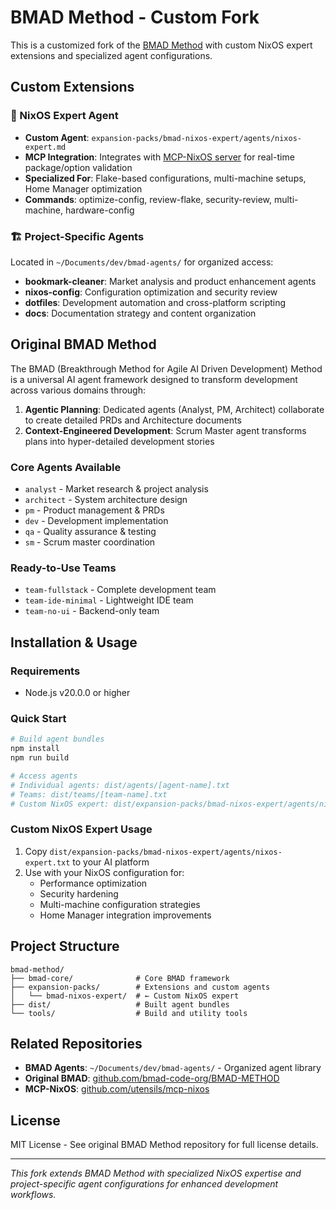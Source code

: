 # BMAD Method - Custom Fork

This is a customized fork of the [BMAD Method](https://github.com/bmad-code-org/BMAD-METHOD) with custom NixOS expert extensions and specialized agent configurations.

## Custom Extensions

### 🎯 NixOS Expert Agent

- **Custom Agent**: `expansion-packs/bmad-nixos-expert/agents/nixos-expert.md`
- **MCP Integration**: Integrates with [MCP-NixOS server](https://github.com/utensils/mcp-nixos) for real-time package/option validation
- **Specialized For**: Flake-based configurations, multi-machine setups, Home Manager optimization
- **Commands**: optimize-config, review-flake, security-review, multi-machine, hardware-config

### 🏗️ Project-Specific Agents

Located in `~/Documents/dev/bmad-agents/` for organized access:

- **bookmark-cleaner**: Market analysis and product enhancement agents
- **nixos-config**: Configuration optimization and security review
- **dotfiles**: Development automation and cross-platform scripting
- **docs**: Documentation strategy and content organization

## Original BMAD Method

The BMAD (Breakthrough Method for Agile AI Driven Development) Method is a universal AI agent framework designed to transform development across various domains through:

1. **Agentic Planning**: Dedicated agents (Analyst, PM, Architect) collaborate to create detailed PRDs and Architecture documents
2. **Context-Engineered Development**: Scrum Master agent transforms plans into hyper-detailed development stories

### Core Agents Available

- `analyst` - Market research & project analysis
- `architect` - System architecture design
- `pm` - Product management & PRDs
- `dev` - Development implementation
- `qa` - Quality assurance & testing
- `sm` - Scrum master coordination

### Ready-to-Use Teams

- `team-fullstack` - Complete development team
- `team-ide-minimal` - Lightweight IDE team
- `team-no-ui` - Backend-only team

## Installation & Usage

### Requirements

- Node.js v20.0.0 or higher

### Quick Start

```bash
# Build agent bundles
npm install
npm run build

# Access agents
# Individual agents: dist/agents/[agent-name].txt
# Teams: dist/teams/[team-name].txt
# Custom NixOS expert: dist/expansion-packs/bmad-nixos-expert/agents/nixos-expert.txt
```

### Custom NixOS Expert Usage

1. Copy `dist/expansion-packs/bmad-nixos-expert/agents/nixos-expert.txt` to your AI platform
2. Use with your NixOS configuration for:
   - Performance optimization
   - Security hardening
   - Multi-machine configuration strategies
   - Home Manager integration improvements

## Project Structure

```
bmad-method/
├── bmad-core/              # Core BMAD framework
├── expansion-packs/        # Extensions and custom agents
│   └── bmad-nixos-expert/  # ← Custom NixOS expert
├── dist/                   # Built agent bundles
└── tools/                  # Build and utility tools
```

## Related Repositories

- **BMAD Agents**: `~/Documents/dev/bmad-agents/` - Organized agent library
- **Original BMAD**: [github.com/bmad-code-org/BMAD-METHOD](https://github.com/bmad-code-org/BMAD-METHOD)
- **MCP-NixOS**: [github.com/utensils/mcp-nixos](https://github.com/utensils/mcp-nixos)

## License

MIT License - See original BMAD Method repository for full license details.

---

_This fork extends BMAD Method with specialized NixOS expertise and project-specific agent configurations for enhanced development workflows._

